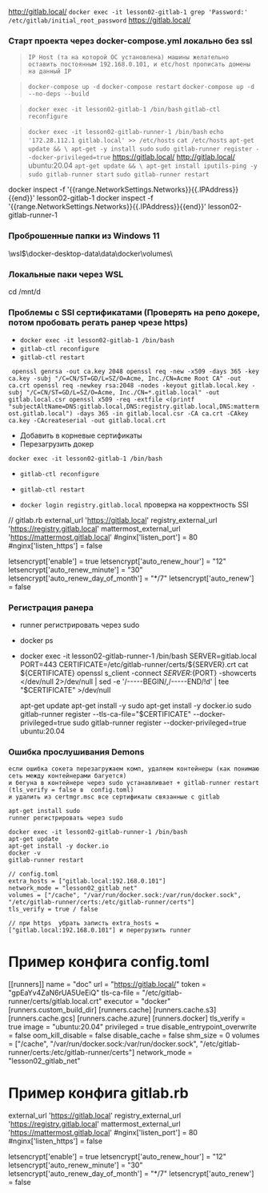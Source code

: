 http://gitlab.local/
`docker exec -it lesson02-gitlab-1 grep 'Password:' /etc/gitlab/initial_root_password`
https://gitlab.local/
### Старт проекта через docker-compose.yml локально без ssl
> `IP Host (та на которой ОС установлена) машины желательно оставить постоянным 192.168.0.101, и etc/host прописать домены на данный IP`

> `docker-compose up -d`
> `docker-compose restart`
> `docker-compose up -d --no-deps --build` 

> `docker exec -it lesson02-gitlab-1 /bin/bash`
> `gitlab-ctl reconfigure`

> `docker exec -it lesson02-gitlab-runner-1 /bin/bash`
>  `echo '172.28.112.1 gitlab.local' >> /etc/hosts`
>  `cat /etc/hosts`
> `apt-get update && \
    apt-get -y install sudo`
> `sudo gitlab-runner register --docker-privileged=true`
    https://gitlab.local/
    http://gitlab.local/
    ubuntu:20.04
> `apt-get update && \
apt-get install iputils-ping -y`
> `sudo gitlab-runner start`
    `sudo gitlab-runner restart`


docker inspect -f '{{range.NetworkSettings.Networks}}{{.IPAddress}}{{end}}' lesson02-gitlab-1
docker inspect -f '{{range.NetworkSettings.Networks}}{{.IPAddress}}{{end}}' lesson02-gitlab-runner-1

### Проброшенные папки из Windows 11
\\wsl$\docker-desktop-data\data\docker\volumes\

### Локальные паки через WSL
cd /mnt/d


### Проблемы с SSl сертификатами (Проверять на репо докере, потом пробовать регать ранер чрезе https)

- `docker exec -it lesson02-gitlab-1 /bin/bash`
- `gitlab-ctl reconfigure`
- `gitlab-ctl restart`


` 
openssl genrsa -out ca.key 2048
openssl req -new -x509 -days 365 -key ca.key -subj "/C=CN/ST=GD/L=SZ/O=Acme, Inc./CN=Acme Root CA" -out ca.crt
openssl req -newkey rsa:2048 -nodes -keyout gitlab.local.key -subj "/C=CN/ST=GD/L=SZ/O=Acme, Inc./CN=*.gitlab.local" -out gitlab.local.csr
openssl x509 -req -extfile <(printf "subjectAltName=DNS:gitlab.local,DNS:registry.gitlab.local,DNS:mattermost.gitlab.local") -days 365 -in gitlab.local.csr -CA ca.crt -CAkey ca.key -CAcreateserial -out gitlab.local.crt
`
- Добавить в корневые сертификаты
- Перезагрузить докер

`docker exec -it lesson02-gitlab-1 /bin/bash`
- `gitlab-ctl reconfigure`
- `gitlab-ctl restart`

- `docker login registry.gitlab.local` проверка на корректность SSl

// gitlab.rb
external_url 'https://gitlab.local'
registry_external_url 'https://registry.gitlab.local'
mattermost_external_url 'https://mattermost.gitlab.local'
#nginx['listen_port'] = 80
#nginx['listen_https'] = false

letsencrypt['enable'] = true
letsencrypt['auto_renew_hour'] = "12"
letsencrypt['auto_renew_minute'] = "30"
letsencrypt['auto_renew_day_of_month'] = "*/7"
letsencrypt['auto_renew'] = false


### Регистрация ранера
- runner регистрировать через sudo
  
- docker ps
- docker exec -it lesson02-gitlab-runner-1 /bin/bash
  SERVER=gitlab.local
  PORT=443
  CERTIFICATE=/etc/gitlab-runner/certs/${SERVER}.crt
  cat ${CERTIFICATE}
  openssl s_client -connect ${SERVER}:${PORT} -showcerts </dev/null 2>/dev/null | sed -e '/-----BEGIN/,/-----END/!d' | tee "$CERTIFICATE" >/dev/null

  apt-get update
  apt-get install -y sudo
  apt-get install -y docker.io
  sudo gitlab-runner register --tls-ca-file="$CERTIFICATE" --docker-privileged=true
    sudo gitlab-runner register --docker-privileged=true
    ubuntu:20.04
  
### Ошибка прослушивания Demons
    если ошибка сокета перезагружаем комп, удаляем контейнеры (как понимаю сеть между контейнерами багуется)
    и бегуна в контейнере через sudo устанавливает + gitlab-runner restart (tls_verify = false в  config.toml) 
    и удалить из certmgr.msc все сертификаты связанные с gitlab

    apt-get install sudo
    runner регистрировать через sudo

    docker exec -it lesson02-gitlab-runner-1 /bin/bash
    apt-get update
    apt-get install -y docker.io
    docker -v
    gitlab-runner restart

    // config.toml
    extra_hosts = ["gitlab.local:192.168.0.101"]
    network_mode = "lesson02_gitlab_net"
    volumes = ["/cache", "/var/run/docker.sock:/var/run/docker.sock", "/etc/gitlab-runner/certs:/etc/gitlab-runner/certs"]
    tls_verify = true / false

    // при https  убрать записть extra_hosts = ["gitlab.local:192.168.0.101"] и перегрузить runner


# Пример конфига config.toml
[[runners]]
name = "doc"
url = "https://gitlab.local/"
token = "gpEaYv4ZaN6rUA5UeEiQ"
tls-ca-file = "/etc/gitlab-runner/certs/gitlab.local.crt"
executor = "docker"
[runners.custom_build_dir]
[runners.cache]
[runners.cache.s3]
[runners.cache.gcs]
[runners.cache.azure]
[runners.docker]
tls_verify = true
image = "ubuntu:20.04"
privileged = true
disable_entrypoint_overwrite = false
oom_kill_disable = false
disable_cache = false
shm_size = 0
volumes = ["/cache", "/var/run/docker.sock:/var/run/docker.sock", "/etc/gitlab-runner/certs:/etc/gitlab-runner/certs"]
network_mode = "lesson02_gitlab_net"

# Пример конфига gitlab.rb
external_url 'https://gitlab.local'
registry_external_url 'https://registry.gitlab.local'
mattermost_external_url 'https://mattermost.gitlab.local'
#nginx['listen_port'] = 80
#nginx['listen_https'] = false

letsencrypt['enable'] = true
letsencrypt['auto_renew_hour'] = "12"
letsencrypt['auto_renew_minute'] = "30"
letsencrypt['auto_renew_day_of_month'] = "*/7"
letsencrypt['auto_renew'] = false


